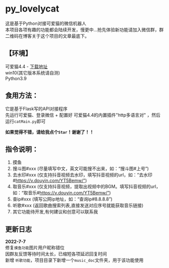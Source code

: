 # py_lovelycat
这是基于Python对接可爱猫的微信机器人  
本项目各项有趣的功能都会陆续开发，慢更中...抢先体验新功能请加入微信群，群二维码在博客关于这个项目的文章最底下。
  
  
## 【环境】  
可爱猫4.4 - [下载地址][1]  
win10(其它版本系统请自测)  
Python3.9  
  
## 食用方法：
它是基于Flask写的API对接程序  
先运行可爱猫、登录微信 + 配置好 可爱猫4.4的内置插件"http多语言对" ，然后运行`catMain.py`即可  
  
  
**如果觉得不错，请给我点个`Star`！谢谢了！！**  

## 指令说明：
1.  摸鱼  
2.  搜斗图#xxx (尽量填写中文，英文可能搜不出来，如：“搜斗图#上号”)  
3.  去水印#xxx (仅支持抖音视频去水印，填写抖音视频的url，如：“去水印#https://v.douyin.com/YT5Bemw/”)  
4.  取音乐#xxx (仅支持抖音视频，提取出视频中的BGM。填写抖音视频的url，如：“取音乐#https://v.douyin.com/YT5Bemw/”)  
5.  查ip#xxx (填写公网ip地址，如：“查询ip#8.8.8.8”)  
6.  听歌#xxx (返回歌曲搜索列表,直接发送对应序号就能获取音乐链接)  
8.  其它功能待开发,有何建议和创意可以联系我


## 更新日志
**2022-7-7**  
修复`摸鱼功能`图片用户昵称错位  
因群友反馈等待时间太长，已缩短各项延迟回复时间  
新增 `听歌功能`，项目目录下新增一个`music_doc`文件夹，用于该功能使用  
  
  
[1]:https://github.com/huijiblog/py_lovelycat/blob/main/%E5%8F%AF%E7%88%B1%E7%8C%AB4.4.1%E5%90%AB%E5%BC%80%E5%8F%91%E5%8C%85(%E5%AF%86%E7%A0%81169).zip
